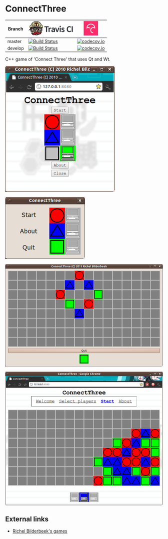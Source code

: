 # ConnectThree

Branch|[![Travis CI logo](TravisCI.png)](https://travis-ci.org)|[![Codecov logo](Codecov.png)](https://www.codecov.io)
---|---|---
master|[![Build Status](https://travis-ci.org/richelbilderbeek/ConnectThree.svg?branch=master)](https://travis-ci.org/richelbilderbeek/ConnectThree)|[![codecov.io](https://codecov.io/github/richelbilderbeek/ConnectThree/coverage.svg?branch=master)](https://codecov.io/github/richelbilderbeek/ConnectThree/branch/master)
develop|[![Build Status](https://travis-ci.org/richelbilderbeek/ConnectThree.svg?branch=develop)](https://travis-ci.org/richelbilderbeek/ConnectThree)|[![codecov.io](https://codecov.io/github/richelbilderbeek/ConnectThree/coverage.svg?branch=develop)](https://codecov.io/github/richelbilderbeek/ConnectThree/branch/develop)

C++ game of 'Connect Three' that uses Qt and Wt.

![Menu screen of web application version 5.0](screenshots/ConnectThreeMenu_5_0.png)

![Menu screen of desktop version 5.2](screenshots/ConnectThreeMenu_5_2.png)

![Desktop version 5.2](screenshots/ConnectThree_5_2.png)

![Web application version 6.0](screenshots/ConnectThree_6_0.png)

## External links

 * [Richel Bilderbeek's games](https://github.com/richelbilderbeek/Games)
